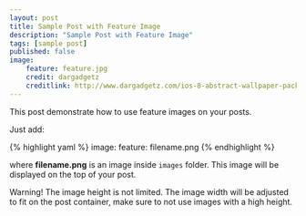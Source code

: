 ```yaml
---
layout: post
title: Sample Post with Feature Image
description: "Sample Post with Feature Image"
tags: [sample post]
published: false
image:
    feature: feature.jpg
    credit: dargadgetz
    creditlink: http://www.dargadgetz.com/ios-8-abstract-wallpaper-pack-for-iphone-5s-5c-and-ipod-touch-retina/
---
```


This post demonstrate how to use feature images on your posts.

Just add:

{% highlight yaml %}
image:
  feature: filename.png
{% endhighlight %}

where **filename.png** is an image inside `images` folder. This image will be displayed on the top of your post.

Warning! The image height is not limited. The image width will be adjusted to fit on the post container, make sure to not use images with a high height.
